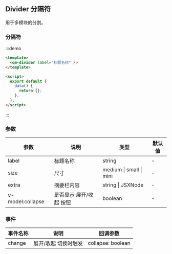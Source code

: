 ## Divider 分隔符

用于多模块的分割。

### 分隔符

:::demo

```html
<template>
  <qm-divider label="标题名称" />
</template>

<script>
  export default {
    data() {
      return {};
    },
  };
</script>
```

:::

### 参数

| 参数             | 说明                    | 类型                    | 默认值 |
| ---------------- | ----------------------- | ----------------------- | ------ |
| label            | 标题名称                | string                  | -      |
| size             | 尺寸                    | medium \| small \| mini | -      |
| extra            | 摘要栏内容              | string \| JSXNode       | -      |
| v-model:collapse | 是否显示 展开/收起 按钮 | boolean                 | -      |

### 事件

| 事件名称 | 说明                 | 回调参数          |
| -------- | -------------------- | ----------------- |
| change   | 展开/收起 切换时触发 | collapse: boolean |

